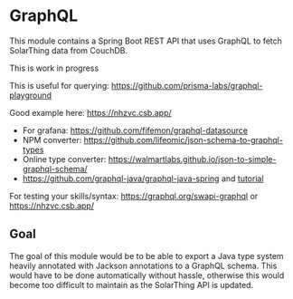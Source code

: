 # GraphQL
This module contains a Spring Boot REST API that uses GraphQL to fetch SolarThing data from CouchDB.

This is work in progress

This is useful for querying: https://github.com/prisma-labs/graphql-playground

Good example here: https://nhzvc.csb.app/

* For grafana: https://github.com/fifemon/graphql-datasource
* NPM converter: https://github.com/lifeomic/json-schema-to-graphql-types
* Online type converter: https://walmartlabs.github.io/json-to-simple-graphql-schema/
* https://github.com/graphql-java/graphql-java-spring and [tutorial](https://www.graphql-java.com/tutorials/getting-started-with-spring-boot/)

For testing your skills/syntax: https://graphql.org/swapi-graphql or https://nhzvc.csb.app/

## Goal
The goal of this module would be to be able to export a Java type system heavily annotated with Jackson annotations
to a GraphQL schema. This would have to be done automatically without hassle, otherwise this would become
too difficult to maintain as the SolarThing API is updated.
